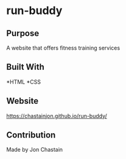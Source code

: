 # run-buddy

## Purpose
A website that offers fitness training services

## Built With
*HTML
*CSS

## Website
https://chastainjon.github.io/run-buddy/

## Contribution
Made by Jon Chastain
